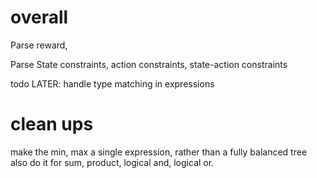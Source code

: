 

# overall


Parse reward,

Parse State constraints, action constraints, state-action constraints

todo  LATER: handle type matching in expressions

# clean ups

make the min, max a single expression, rather than a fully balanced tree
also do it for sum, product, logical and, logical or. 
